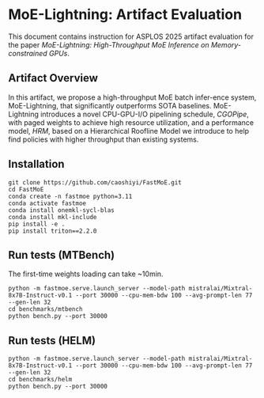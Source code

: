 # MoE-Lightning: Artifact Evaluation

This document contains instruction for ASPLOS 2025 artifact evaluation for the paper *MoE-Lightning: High-Throughput MoE Inference on
Memory-constrained GPUs*. 

## Artifact Overview 
In this artifact, we propose a high-throughput MoE batch infer-ence system, MoE-Lightning, that significantly outperforms
SOTA baselines. MoE-Lightning introduces a novel CPU-GPU-I/O pipelining schedule, *CGOPipe*, with paged weights to achieve
high resource utilization, and a performance model, *HRM*, based on a Hierarchical Roofline Model we introduce to help
find policies with higher throughput than existing systems.


## Installation 
```
git clone https://github.com/caoshiyi/FastMoE.git
cd FastMoE
conda create -n fastmoe python=3.11
conda activate fastmoe
conda install onemkl-sycl-blas
conda install mkl-include
pip install -e .
pip install triton==2.2.0
```

## Run tests (MTBench) 
The first-time weights loading can take ~10min.
```
python -m fastmoe.serve.launch_server --model-path mistralai/Mixtral-8x7B-Instruct-v0.1 --port 30000 --cpu-mem-bdw 100 --avg-prompt-len 77 --gen-len 32
cd benchmarks/mtbench
python bench.py --port 30000
```

## Run tests (HELM) 
```
python -m fastmoe.serve.launch_server --model-path mistralai/Mixtral-8x7B-Instruct-v0.1 --port 30000 --cpu-mem-bdw 100 --avg-prompt-len 77 --gen-len 32
cd benchmarks/helm 
python bench.py --port 30000
```
